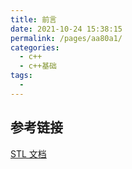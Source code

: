 ```yaml
---
title: 前言
date: 2021-10-24 15:38:15
permalink: /pages/aa80a1/
categories:
  - c++
  - c++基础
tags:
  - 
---
```


## 参考链接

[STL 文档](https://doc.bccnsoft.com/docs/cppreference/index.html)
